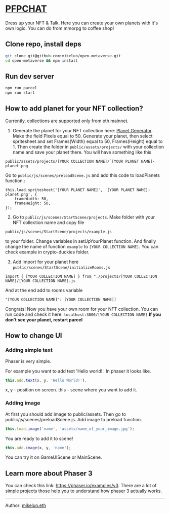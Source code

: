 # [PFPCHAT](https://meet.buildship.xyz)

Dress up your NFT & Talk. Here you can create your own planets with it's own logic. You can do from mmorpg to coffee shop! 


## Clone repo, install deps

``` bash
git clone git@github.com:mikelun/open-metaverse.git
cd open-metaverse && npm install
```

## Run dev server

``` bash
npm run parcel
npm run start
```

## How to add planet for your NFT collection?
Сurrently, collections are supported only from eth mainnet. 
1. Generate the planet for your NFT collection here: [Planet Generator](https://deep-fold.itch.io/pixel-planet-generator). Make the field Pixels equal to 50. Generate your planet, then select spritesheet and set Frames(Width) equal to 50, Frames(Height) equal to 1. Then create the folder in ```public/assets/projects/``` with your collection name and save your planet there. You will have something like this 
```
public/assets/projects/[YOUR COLLECTION NAME]/`[YOUR PLANET NAME]-planet.png
```
Go to ```public/js/scenes/preloadScene.js``` and add this code to loadPlanets function.: 
```
this.load.spritesheet('[YOUR PLANET NAME]', '[YOUR PLANET NAME]-planet.png', {
    frameWidth: 50,
    frameHeight: 50,
});
``` 
2. Go to ```public/js/scenes/StartScene/projects```. Make folder with your NFT collection name and copy file 
```
public/js/scenes/StartScene/projects/example.js
``` 
to your folder. Change variables in setUpYourPlanet function. And finally change the name of function ```example``` to ```[YOUR COLLECTION NAME]```. You can check example in crypto-duckies folder.  

3. Add import for your planet here  ```public/scenes/StartScene/initializeRooms.js```
```
import { [YOUR COLLECTION NAME] } from "./projects/[YOUR COLLECTION NAME]/[YOUR COLLECTION NAME].js
```
   And at the end add to rooms variable
```
"[YOUR COLLECTION NAME]": [YOUR COLLECTION NAME]]
``` 

Congrats! Now you have your own room for your NFT collection. You can run code and check it here: ```localhost:3000/[YOUR COLLECTION NAME]```
**If you don't see your planet, restart parcel**

## How to change UI 
### Adding simple text
Phaser is very simple.

For example you want to add text 'Hello world!'.
In phaser it looks like.
``` js
this.add.text(x, y, 'Hello World!'). 
```
x, y - position on screen. 
this - scene where you want to add it. 

### Adding image
At first you should add image to public/assets. 
Then go to public/js/scenes/preloadScene.js. 
Add image to preload function. 
``` js
this.load.image('name', 'assets/name_of_your_image.jpg');
```
You are ready to add it to scene!  
``` js
this.add.image(x, y, 'name');
```
You can try it on GameUIScene or MainScene. 

## Learn more about Phaser 3 
You can check this link: https://phaser.io/examples/v3. 
There are a lot of simple projects those help you to understand how phaser 3 actually works.

---
Author: [mikelun.eth](https://twitter.com/mikelun_eth)
